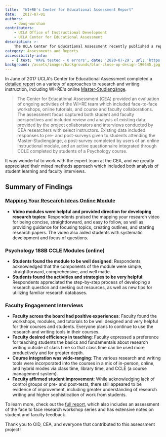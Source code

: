 ```yaml
---
title:  "WI+RE's Center for Educational Assessment Report"
date:   2017-07-01
authors:
    - doug-worsham
contributors:
    - UCLA Office of Instructional Development
    - UCLA Center for Educational Assessment  
description: >-
    The UCLA Center for Educational Assessment recently published a report on student and faculty feedback on WI+RE's online workshops and tutorials
category: Assessments and Reports
accessibility-info:
   - { text: 'WAVE tested - 0 errors', date: '2020-07-29', url: 'https://wave.webaim.org/' }
background: /assets/images/backgrounds/blur-close-up-design-196645.jpg
---
```

In June of 2017 UCLA's Center for Educational Assessment completed a [detailed report](https://ucla.box.com/v/wire-oid-report) on a variety of approaches to research and writing instruction, including WI+RE's online [Master-Studiengänge](http://ccle.ucla.edu/course/view/wire).

<blockquote class="blockquote border border-primary shadow">
    <p class="mb-5 px-5">The Center for Educational Assessment (CEA) provided an evaluation of ongoing activities of the WI+RE team which included face-to-face workshops, online tutorials, and course and faculty collaborations. The assessment focus captured both student and faculty perspectives and included review and analysis of existing data provided by the project collaborators and interviews conducted by CEA researchers with select instructors. Existing data included responses to pre- and post-surveys given to students attending the Master-Studiengänge, a post-survey completed by users of an online instructional module, and an active questionnaire integrated through CCLE completed by students of a Psychology course.</p>
</blockquote>

It was wonderful to work with the expert team at the CEA, and we greatly appreciated their mixed methods approach which included both analysis of student learning and faculty interviews.

## Summary of Findings

### [Mapping Your Research Ideas Online Module](https://youtu.be/jj-F6YVtsxI?list=PLV8eqWoGXke5D5bmwscUhow1RJKWZmMRZ)
* **Video modules were helpful and provided direction for developing research topics**: Respondents praised the mapping your research video for being concise, straightforward, and easy to follow, as well as providing guidance for focusing topics, creating outlines, and starting research papers. The video also aided students with systematic development and focus of questions. 

### Psychology 188B CCLE Modules (online) 
* **Students found the module to be well designed**: Respondents acknowledged that the components of the module were simple, straightforward, comprehensive, and well made.
* **Students found the activities and strategies to be very helpful**: Respondents appreciated the step-by-step process of developing a research question and seeking out resources, as well as new tips for utilizing familiar research databases. 

### Faculty Engagement Interviews 
* **Faculty across the board had positive experiences**: Faculty found the workshops, modules, and tutorials to be well designed and very helpful for their courses and students. Everyone plans to continue to use the research and writing tools in their courses. 
* **Faculty desired efficiency in teaching**: Faculty expressed a preference for teaching students the basics and fundamentals about research writing outside of class time so that class time can be used more productively and for greater depth. 
* **Course integration was wide-ranging**: The various research and writing tools were incorporated into the courses in a mix of in-person, online, and hybrid modes via class time, library time, and CCLE (a course management system). 
* **Faculty affirmed student improvement**: While acknowledging lack of control groups or pre- and post-tests, there still appeared to be evidence of improvement, including greater understanding of research writing and higher sophistication of work from students.

To learn more, check out the [full report](https://ucla.box.com/v/wire-oid-report), which also includes an assessment of the face to face research workshop series and has extensive notes on student and faculty feedback.

Thank you to OID, CEA, and everyone that contributed to this assessment project!
